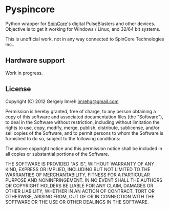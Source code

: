 # Pyspincore

Python wrapper for [SpinCore](http://www.spincore.com/)'s digital PulseBlasters and other devices.
Objective is to get it working for Windows / Linux, and 32/64 bit systems.

This is unofficial work, not in any way connected to SpinCore Technologies Inc..

## Hardware support

Work in progress.

## License

Copyright (C) 2012 Gergely Imreh <imrehg@gmail.com>

Permission is hereby granted, free of charge, to any person obtaining a copy of this software and associated documentation files (the "Software"), to deal in the Software without restriction, including without limitation the rights to use, copy, modify, merge, publish, distribute, sublicense, and/or sell copies of the Software, and to permit persons to whom the Software is furnished to do so, subject to the following conditions:

The above copyright notice and this permission notice shall be included in all copies or substantial portions of the Software.

THE SOFTWARE IS PROVIDED "AS IS", WITHOUT WARRANTY OF ANY KIND, EXPRESS OR IMPLIED, INCLUDING BUT NOT LIMITED TO THE WARRANTIES OF MERCHANTABILITY, FITNESS FOR A PARTICULAR PURPOSE AND NONINFRINGEMENT. IN NO EVENT SHALL THE AUTHORS OR COPYRIGHT HOLDERS BE LIABLE FOR ANY CLAIM, DAMAGES OR OTHER LIABILITY, WHETHER IN AN ACTION OF CONTRACT, TORT OR OTHERWISE, ARISING FROM, OUT OF OR IN CONNECTION WITH THE SOFTWARE OR THE USE OR OTHER DEALINGS IN THE SOFTWARE.
